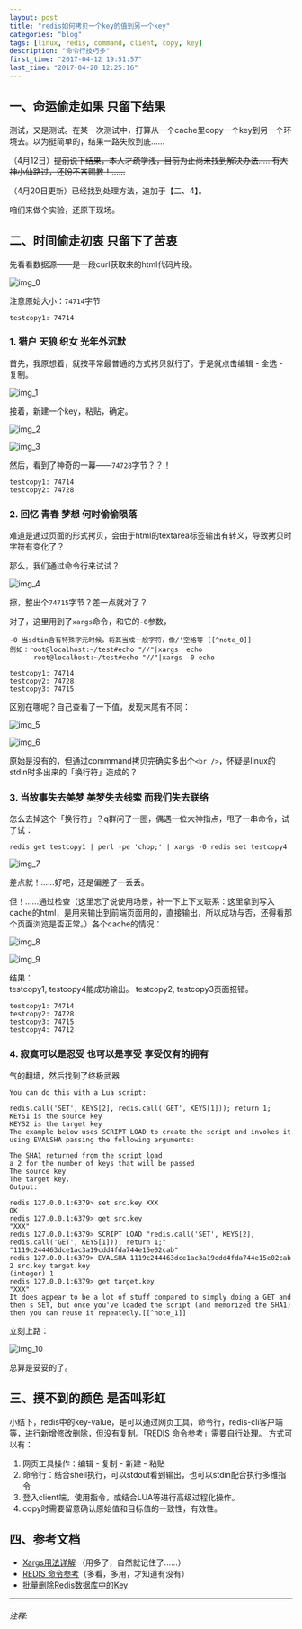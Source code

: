 ```yaml
---
layout: post
title: "redis如何拷贝一个key的值到另一个key"
categories: "blog"
tags: [linux, redis, command, client, copy, key]
description: "命令行技巧多"
first_time: "2017-04-12 19:51:57"
last_time: "2017-04-20 12:25:16"
---
```


## 一、命运偷走如果 只留下结果

测试，又是测试。在某一次测试中，打算从一个cache里copy一个key到另一个环境去。以为挺简单的，结果一路失败到底……

（4月12日）~~提前说下结果，本人才疏学浅，目前为止尚未找到解决办法……有大神小仙路过，还盼不吝赐教！……~~

（4月20日更新）已经找到处理方法，追加于【二、4】。

咱们来做个实验，还原下现场。

## 二、时间偷走初衷 只留下了苦衷

先看看数据源——是一段curl获取来的html代码片段。

![img_0][]

注意原始大小：`74714`字节

```
testcopy1: 74714
```

### 1. 猎户 天狼 织女 光年外沉默

首先，我原想着，就按平常最普通的方式拷贝就行了。于是就点击编辑 - 全选 - 复制。

![img_1][]

接着，新建一个key，粘贴，确定。

![img_2][]

![img_3][]

然后，看到了神奇的一幕——`74728`字节？？！

```
testcopy1: 74714
testcopy2: 74728
```

### 2. 回忆 青春 梦想 何时偷偷陨落

难道是通过页面的形式拷贝，会由于html的textarea标签输出有转义，导致拷贝时字符有变化了？

那么，我们通过命令行来试试？

![img_4][]

擦，整出个`74715`字节？差一点就对了？

对了，这里用到了`xargs`命令，和它的`-0`参数，

```
-0 当sdtin含有特殊字元时候，将其当成一般字符，像/'空格等 [[^note_0]]
例如：root@localhost:~/test#echo "//"|xargs  echo 
      root@localhost:~/test#echo "//"|xargs -0 echo 
```

```
testcopy1: 74714
testcopy2: 74728
testcopy3: 74715
```

区别在哪呢？自己查看了一下值，发现末尾有不同：

![img_5][]

![img_6][]

原始是没有的，但通过commmand拷贝完确实多出个`<br />`，怀疑是linux的stdin时多出来的「换行符」造成的？

### 3. 当故事失去美梦 美梦失去线索 而我们失去联络

怎么去掉这个「换行符」？q群问了一圈，偶遇一位大神指点，甩了一串命令，试了试：

`redis get testcopy1 | perl -pe 'chop;' | xargs -0 redis set testcopy4`

![img_7][]

差点就！……好吧，还是偏差了一丢丢。

但！……通过检查（这里忘了说使用场景，补一下上下文联系：这里拿到写入cache的html，是用来输出到前端页面用的，直接输出，所以成功与否，还得看那个页面浏览是否正常。）各个cache的情况：

![img_8][]

![img_9][]

结果：  
testcopy1, testcopy4能成功输出。
testcopy2, testcopy3页面报错。

```
testcopy1: 74714
testcopy2: 74728
testcopy3: 74715
testcopy4: 74712
```

### 4. 寂寞可以是忍受 也可以是享受 享受仅有的拥有

气的翻墙，然后找到了终极武器

```
You can do this with a Lua script:

redis.call('SET', KEYS[2], redis.call('GET', KEYS[1])); return 1;
KEYS1 is the source key
KEYS2 is the target key
The example below uses SCRIPT LOAD to create the script and invokes it using EVALSHA passing the following arguments:

The SHA1 returned from the script load
a 2 for the number of keys that will be passed
The source key
The target key.
Output:

redis 127.0.0.1:6379> set src.key XXX
OK
redis 127.0.0.1:6379> get src.key
"XXX"
redis 127.0.0.1:6379> SCRIPT LOAD "redis.call('SET', KEYS[2], redis.call('GET', KEYS[1])); return 1;"
"1119c244463dce1ac3a19cdd4fda744e15e02cab"
redis 127.0.0.1:6379> EVALSHA 1119c244463dce1ac3a19cdd4fda744e15e02cab 2 src.key target.key
(integer) 1
redis 127.0.0.1:6379> get target.key
"XXX"
It does appear to be a lot of stuff compared to simply doing a GET and then s SET, but once you've loaded the script (and memorized the SHA1) then you can reuse it repeatedly.[[^note_1]]
```

立刻上路：

![img_10][]

总算是妥妥的了。

## 三、摸不到的颜色 是否叫彩虹

小结下，redis中的key-value，是可以通过网页工具，命令行，redis-cli客户端等，进行新增修改删除，但没有复制。「[REDIS 命令参考](http://doc.redisfans.com)」需要自行处理。
方式可以有：

1. 网页工具操作：编辑 - 复制 - 新建 - 粘贴
2. 命令行：结合shell执行，可以stdout看到输出，也可以stdin配合执行多维指令
3. 登入client端，使用指令，或结合LUA等进行高级过程化操作。
4. copy时需要留意确认原始值和目标值的一致性，有效性。

## 四、参考文档

* [Xargs用法详解](http://blog.csdn.net/zhangfn2011/article/details/6776925/) （用多了，自然就记住了……）
* [REDIS 命令参考](http://doc.redisfans.com)（多看，多用，才知道有没有）
* [批量删除Redis数据库中的Key](http://blog.csdn.net/spring21st/article/details/15771861)

---

###### 注释:
[^note_0]: <http://blog.csdn.net/zhangfn2011/article/details/6776925/>
[^note_1]: <http://stackoverflow.com/questions/10891213/redis-how-to-set-one-key-equal-to-the-value-of-another-key>


[img_0]:{{site.img_url}}/{{page.url|remove:".html"}}/origin_714.png
[img_1]:{{site.img_url}}/{{page.url|remove:".html"}}/copying.png
[img_2]:{{site.img_url}}/{{page.url|remove:".html"}}/addtest2.png
[img_3]:{{site.img_url}}/{{page.url|remove:".html"}}/test2_728.png
[img_4]:{{site.img_url}}/{{page.url|remove:".html"}}/command.png
[img_5]:{{site.img_url}}/{{page.url|remove:".html"}}/test3_715.png
[img_6]:{{site.img_url}}/{{page.url|remove:".html"}}/test1.png
[img_7]:{{site.img_url}}/{{page.url|remove:".html"}}/test4_712.png
[img_8]:{{site.img_url}}/{{page.url|remove:".html"}}/console_ok.png
[img_9]:{{site.img_url}}/{{page.url|remove:".html"}}/console_error.png
[img_10]:{{site.img_url}}/{{page.url|remove:".html"}}/test5_714.png



